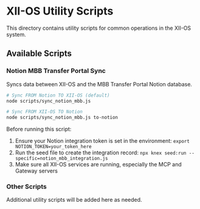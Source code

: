 # XII-OS Utility Scripts

This directory contains utility scripts for common operations in the XII-OS system.

## Available Scripts

### Notion MBB Transfer Portal Sync

Syncs data between XII-OS and the MBB Transfer Portal Notion database.

```bash
# Sync FROM Notion TO XII-OS (default)
node scripts/sync_notion_mbb.js

# Sync FROM XII-OS TO Notion
node scripts/sync_notion_mbb.js to-notion
```

Before running this script:
1. Ensure your Notion integration token is set in the environment: `export NOTION_TOKEN=your_token_here`
2. Run the seed file to create the integration record: `npx knex seed:run --specific=notion_mbb_integration.js`
3. Make sure all XII-OS services are running, especially the MCP and Gateway servers

### Other Scripts

Additional utility scripts will be added here as needed. 